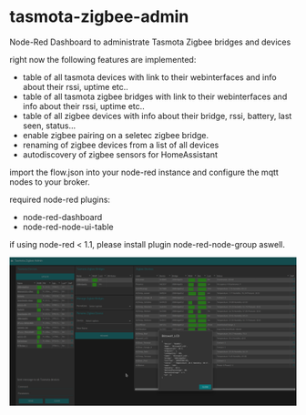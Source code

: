 # tasmota-zigbee-admin
Node-Red Dashboard to administrate Tasmota Zigbee bridges and devices

right now the following features are implemented: 

*  table of all tasmota devices with link to their webinterfaces and info about their rssi, uptime etc..
*  table of all tasmota zigbee bridges with link to their webinterfaces and info about their rssi, uptime etc..
*  table of all zigbee devices with info about their bridge, rssi, battery, last seen, status...
*  enable zigbee pairing on a seletec zigbee bridge.
*  renaming of zigbee devices from a list of all devices
*  autodiscovery of zigbee sensors for HomeAssistant

import the flow.json into your node-red instance and configure the mqtt nodes to your broker.

required node-red plugins: 
  * node-red-dashboard
  * node-red-node-ui-table
  
  if using node-red < 1.1, please install plugin node-red-node-group aswell.

![Alt text](Tasmota_Zigbee_Admin_latest.png?raw=true "Screenshot")
